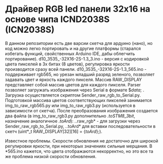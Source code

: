 # Драйвер RGB led панели 32x16 на основе чипа ICND2038S (ICN2038S)

В данном репозитории есть две варсии скетча для ардуино (нано), но код можно легко портировать и на другие платформы (старался избегать функций, свойственных Arduino IDE, дабы облегчить портирование).
d10_3535_-32X16-2S-1.3_3.ino - версия с кодировкой цвета пикселей в 3х битах (8 цветов), регулировка яркости производится сразу всей панели.
d10_3535_-32X16-2S-1.3_565.ino - поддерживает rgb565, но урезан младший разряд зеленого, позволяет задавать цвет и яркость каждого пикселя.
Массив RAW_DISPLAY представляет собой массив цветов для каждого пикселя. Parser позволяет загружать изображения через Serial в формате $*data*; .
Загрузка осуществляется скриптом Sender_raw_rgb_to_Serial.py. Подготовкой массива цветов соответствующих пикселей занимается img_to_raw_rgb565.py или img_to_raw_rgb3.py (используется в зависимости от скетча). После преобразования изображения создается два файла (в img_to_raw_rgb3.py дополнительно *.toSTM8_3bit*, назначение аналогичное *.toArd*): *.*.raw_rgb* - для загрузки через Sender_raw_rgb_to_Serial.py, *.*.toArd* для вставки последовательности в скетч (uint*_t RAW_DISPLAY[32][16] = {*toArd*};).

Известное проблемы.
Скорости обновления не достаточно для широкой регулировки яркости, при некоторых значениях сильные мерцания. В *565.ino кажется, что цвета отображаются некорректно, но это все та же проблема низкой скорости обновления.
